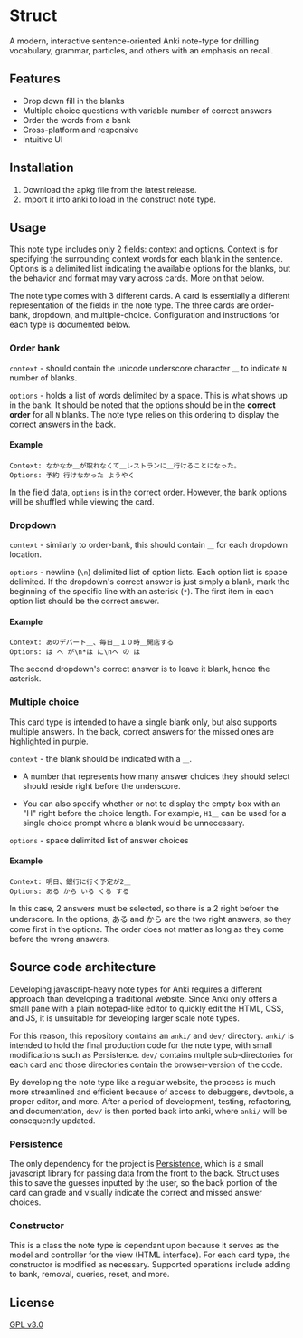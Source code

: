# Struct

A modern, interactive sentence-oriented Anki note-type for drilling vocabulary, grammar, particles, and others with an emphasis on recall.

## Features

-   Drop down fill in the blanks
-   Multiple choice questions with variable number of correct answers
-   Order the words from a bank
-   Cross-platform and responsive
-   Intuitive UI

## Installation

1. Download the apkg file from the latest release.
2. Import it into anki to load in the construct note type.

## Usage

This note type includes only 2 fields: context and options.
Context is for specifying the surrounding context words for each blank in the sentence.
Options is a delimited list indicating the available options for the blanks, but the behavior and format may vary across cards. More on that below.

The note type comes with 3 different cards. A card is essentially a different representation of the fields in the note type.
The three cards are order-bank, dropdown, and multiple-choice. Configuration and instructions for each type is documented below.

### Order bank

`context` - should contain the unicode underscore character `＿` to indicate `N` number of blanks.

`options` - holds a list of words delimited by a space. This is what shows up in the bank.
It should be noted that the options should be in the **correct order** for all `N` blanks.
The note type relies on this ordering to display the correct answers in the back.

#### Example

```
Context: なかなか＿が取れなくて＿レストランに＿行けることになった。
Options: 予約 行けなかった ようやく
```

In the field data, `options` is in the correct order.
However, the bank options will be shuffled while viewing the card.

### Dropdown

`context` - similarly to order-bank, this should contain `＿` for each dropdown location.

`options` - newline (`\n`) delimited list of option lists. Each option list is space delimited.
If the dropdown's correct answer is just simply a blank, mark the beginning of the specific line with an asterisk (`*`).
The first item in each option list should be the correct answer.

#### Example

```
Context: あのデパート＿、毎日＿１０時＿開店する
Options: は へ が\n*は に\nへ の は
```

The second dropdown's correct answer is to leave it blank, hence the asterisk.

### Multiple choice

This card type is intended to have a single blank only, but also supports multiple answers. In the back, correct answers for the missed ones are highlighted in purple.

`context` - the blank should be indicated with a `＿`.

-   A number that represents how many answer choices they should select should reside right before the underscore.

-   You can also specify whether or not to display the empty box with an "H" right before the choice length. For example, `H1＿` can be used for a single choice prompt where a blank would be unnecessary.

`options` - space delimited list of answer choices

#### Example

```
Context: 明日、銀行に行く予定が2＿
Options: ある から いる くる する
```

In this case, 2 answers must be selected, so there is a 2 right befoer the underscore.
In the options, ある and から are the two right answers, so they come first in the options. The order does not matter as long as they come before the wrong answers.

## Source code architecture

Developing javascript-heavy note types for Anki requires a different approach than developing a traditional website.
Since Anki only offers a small pane with a plain notepad-like editor to quickly edit the HTML, CSS, and JS, it is unsuitable for developing larger scale note types.

For this reason, this repository contains an `anki/` and `dev/` directory. `anki/` is intended to hold the final production code for the note type, with small modifications such as Persistence.
`dev/` contains multple sub-directories for each card and those directories contain the browser-version of the code.

By developing the note type like a regular website, the process is much more streamlined and efficient because of access to debuggers, devtools, a proper editor, and more.
After a period of development, testing, refactoring, and documentation, `dev/` is then ported back into anki, where `anki/` will be consequently updated.

### Persistence

The only dependency for the project is [Persistence](https://github.com/SimonLammer/anki-persistence), which is a small javascript library for passing data from the front to the back. Struct uses this to save the guesses inputted by the user, so the back portion of the card can grade and visually indicate the correct and missed answer choices.

### Constructor

This is a class the note type is dependant upon because it serves as the model and controller for the view (HTML interface). For each card type, the constructor is modified as necessary.
Supported operations include adding to bank, removal, queries, reset, and more.

## License

[GPL v3.0](https://choosealicense.com/licenses/gpl-3.0/)
